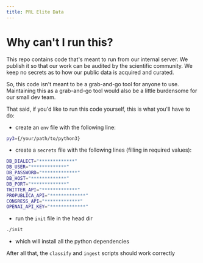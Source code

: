 ```yaml
---
title: PRL Elite Data
---
```




# Why can't I run this?

This repo contains code that's meant to run from our internal server. We publish it so that our work can be audited by the scientific community. We keep no secrets as to how our public data is acquired and curated.

So, this code isn't meant to be a grab-and-go tool for anyone to use. Maintaining this as a grab-and-go tool would also be a little burdensome for our small dev team.

That said, if you'd like to run this code yourself, this is what you'll have to do:

- create an `env` file with the following line:

```bash
py3={/your/path/to/python3}
```

- create a `secrets` file with the following lines (filling in required values):
```bash
DB_DIALECT="*************"
DB_USER="*************"
DB_PASSWORD="*************"
DB_HOST="*************"
DB_PORT="*************"
TWITTER_API="*************"
PROPUBLICA_API="*************"
CONGRESS_API="*************"
OPENAI_API_KEY="*************"
```

- run the `init` file in the head dir
```bash
./init
```
- which will install all the python dependencies

After all that, the `classify` and `ingest` scripts should work correctly
